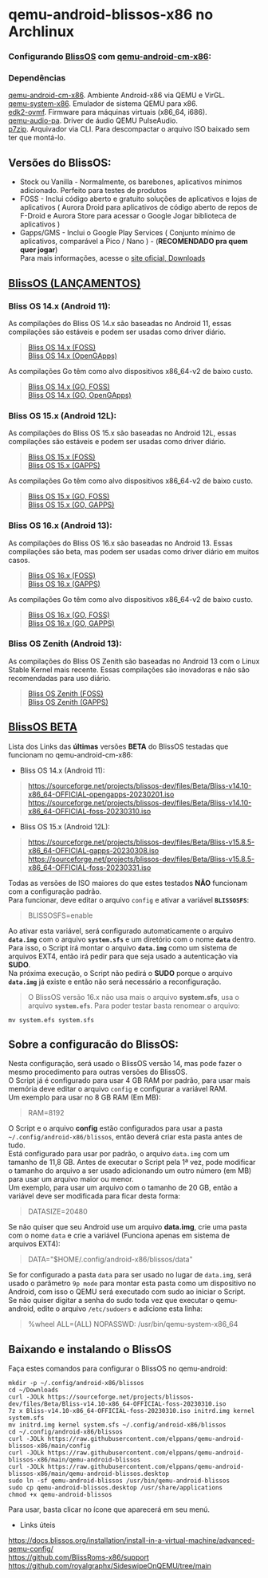# qemu-android-blissos-x86 no Archlinux

### Configurando [BlissOS](https://blissos.org/) com [qemu-android-cm-x86](https://aur.archlinux.org/packages/qemu-android-cm-x86):

### Dependências

[qemu-android-cm-x86](https://aur.archlinux.org/packages/qemu-android-cm-x86). Ambiente Android-x86 via QEMU e VirGL.   
[qemu-system-x86](https://archlinux.org/packages/?sort=&q=qemu-system-x86). Emulador de sistema QEMU para x86.  
[edk2-ovmf](https://archlinux.org/packages/?sort=&q=edk2-ovmf). Firmware para máquinas virtuais (x86_64, i686).  
[qemu-audio-pa](https://archlinux.org/packages/?sort=&q=qemu-audio-pa). Driver de áudio QEMU PulseAudio.  
[p7zip](https://archlinux.org/packages/extra/x86_64/p7zip/). Arquivador via CLI. Para descompactar o arquivo ISO baixado sem ter que montá-lo.   


## Versões do BlissOS:  

* Stock ou Vanilla - Normalmente, os barebones, aplicativos mínimos adicionado. Perfeito para testes de produtos  
* FOSS - Inclui código aberto e gratuito soluções de aplicativos e lojas de aplicativos ( Aurora Droid para aplicativos de código aberto de repos de F-Droid e Aurora Store para acessar o Google Jogar biblioteca de aplicativos )  
* Gapps/GMS - Inclui o Google Play Services ( Conjunto mínimo de aplicativos, comparável a Pico / Nano ) - (**RECOMENDADO pra quem quer jogar**)  
Para mais informações, acesse o [site oficial, Downloads](https://blissos.org/index.html#download)  

## [BlissOS (LANÇAMENTOS)](https://blissos.org/index.html#download)  

### Bliss OS 14.x (Android 11):  

As compilações do Bliss OS 14.x são baseadas no Android 11, essas compilações são estáveis e podem ser usadas como driver diário.  

>[Bliss OS 14.x (FOSS)](https://sourceforge.net/projects/blissos-x86/files/Official/BlissOS14/FOSS/Generic/)  
[Bliss OS 14.x (OpenGApps)](https://sourceforge.net/projects/blissos-x86/files/Official/BlissOS14/OpenGApps/Generic/)  

As compilações Go têm como alvo dispositivos x86_64-v2 de baixo custo.  

>[Bliss OS 14.x (GO, FOSS)](https://sourceforge.net/projects/blissos-x86/files/Official/BlissOS14/FOSS/Go/)  
[Bliss OS 14.x (GO, OpenGApps)](https://sourceforge.net/projects/blissos-x86/files/Official/BlissOS14/OpenGApps/Go/)  

### Bliss OS 15.x (Android 12L):  

As compilações do Bliss OS 15.x são baseadas no Android 12L, essas compilações são estáveis e podem ser usadas como driver diário.  

>[Bliss OS 15.x (FOSS)](https://sourceforge.net/projects/blissos-x86/files/Official/BlissOS15/FOSS/Generic/)  
[Bliss OS 15.x (GAPPS)](https://sourceforge.net/projects/blissos-x86/files/Official/BlissOS15/Gapps/Generic/)  

As compilações Go têm como alvo dispositivos x86_64-v2 de baixo custo.  

>[Bliss OS 15.x (GO, FOSS)](https://sourceforge.net/projects/blissos-x86/files/Official/BlissOS15/FOSS/Go/)  
[Bliss OS 15.x (GO, GAPPS)](https://sourceforge.net/projects/blissos-x86/files/Official/BlissOS15/Gapps/Go/)  

### Bliss OS 16.x (Android 13):  

As compilações do Bliss OS 16.x são baseadas no Android 13. Essas compilações são beta, mas podem ser usadas como driver diário em muitos casos.  

>[Bliss OS 16.x (FOSS)](https://sourceforge.net/projects/blissos-x86/files/Official/BlissOS16/FOSS/Generic/)  
[Bliss OS 16.x (GAPPS)](https://sourceforge.net/projects/blissos-x86/files/Official/BlissOS16/Gapps/Generic/)  

As compilações Go têm como alvo dispositivos x86_64-v2 de baixo custo.  

>[Bliss OS 16.x (GO, FOSS)](https://sourceforge.net/projects/blissos-x86/files/Official/BlissOS16/FOSS/Go/)  
[Bliss OS 16.x (GO, GAPPS)](https://sourceforge.net/projects/blissos-x86/files/Official/BlissOS16/Gapps/Go/)  

### Bliss OS Zenith (Android 13):  

As compilações do Bliss OS Zenith são baseadas no Android 13 com o Linux Stable Kernel mais recente. Essas compilações são inovadoras e não são recomendadas para uso diário.  

>[Bliss OS Zenith (FOSS)](https://sourceforge.net/projects/blissos-x86/files/Official/BlissOSZenith/FOSS/Generic/)  
[Bliss OS Zenith (GAPPS)](https://sourceforge.net/projects/blissos-x86/files/Official/BlissOSZenith/Gapps/Generic/)  

## [BlissOS BETA](https://sourceforge.net/projects/blissos-dev/files/Beta/)

Lista dos Links das **últimas** versões **BETA** do BlissOS testadas que funcionam no qemu-android-cm-x86:  

- Bliss OS 14.x (Android 11):  

>https://sourceforge.net/projects/blissos-dev/files/Beta/Bliss-v14.10-x86_64-OFFICIAL-opengapps-20230201.iso  
https://sourceforge.net/projects/blissos-dev/files/Beta/Bliss-v14.10-x86_64-OFFICIAL-foss-20230310.iso  

- Bliss OS 15.x (Android 12L):  

>https://sourceforge.net/projects/blissos-dev/files/Beta/Bliss-v15.8.5-x86_64-OFFICIAL-gapps-20230308.iso  
https://sourceforge.net/projects/blissos-dev/files/Beta/Bliss-v15.8.5-x86_64-OFFICIAL-foss-20230331.iso  

Todas as versões de ISO maiores do que estes testados **NÃO** funcionam com a configuração padrão.  
Para funcionar, deve editar o arquivo `config` e ativar a variável **`BLISSOSFS`**:  

>BLISSOSFS=enable

Ao ativar esta variável, será configurado automaticamente o arquivo **`data.img`** com o arquivo **`system.sfs`** e um diretório com o nome **`data`** dentro.  
Para isso, o Script irá montar o arquivo **`data.img`** como um sistema de arquivos EXT4, então irá pedir para que seja usado a autenticação via **SUDO**.  
Na próxima execução, o Script não pedirá o **SUDO** porque o arquivo **`data.img`** já existe e então não será necessário a reconfiguração.  

>O BlissOS versão 16.x não usa mais o arquivo **system.sfs**, usa o arquivo **`system.efs`**.
Para poder testar basta renomear o arquivo:

```
mv system.efs system.sfs
```

## Sobre a configuracão do BlissOS:  

Nesta configuração, será usado o BlissOS versão 14, mas pode fazer o mesmo procedimento para outras versões do BlissOS.  
O Script já é configurado para usar 4 GB RAM por padrão, para usar mais memória deve editar o arquivo `config` e configurar a variável RAM.  
Um exemplo para usar no 8 GB RAM (Em MB):  

> RAM=8192


O Script e o arquivo **config** estão configurados para usar a pasta `~/.config/android-x86/blissos`, então deverá criar esta pasta antes de tudo.  
Está configurado para usar por padrão, o arquivo `data.img` com um tamanho de 11,8 GB. Antes de executar o Script pela 1ª vez, pode modificar o tamanho do arquivo a ser usado adicionando um outro número (em MB) para usar um arquivo maior ou menor.  
Um exemplo, para usar um arquivo com o tamanho de 20 GB, então a variável deve ser modificada para ficar desta forma:  

> DATASIZE=20480  

Se não quiser que seu Android use um arquivo **data.img**, crie uma pasta com o nome `data` e crie a variável (Funciona apenas em sistema de arquivos EXT4):  

> DATA="$HOME/.config/android-x86/blissos/data"  

Se for configurado a pasta `data` para ser usado no lugar de `data.img`, será usado o parâmetro `9p mode` para montar esta pasta como um dispositivo no Android, com isso o QEMU será executado com sudo ao iniciar o Script.  
Se não quiser digitar a senha do sudo toda vez que executar o qemu-android, edite o arquivo `/etc/sudoers` e adicione esta linha:  

> %wheel ALL=(ALL) NOPASSWD: /usr/bin/qemu-system-x86_64  

## Baixando e instalando o BlissOS

Faça estes comandos para configurar o BlissOS no qemu-android:  

```
mkdir -p ~/.config/android-x86/blissos
cd ~/Downloads
curl -JOLk https://sourceforge.net/projects/blissos-dev/files/Beta/Bliss-v14.10-x86_64-OFFICIAL-foss-20230310.iso
7z x Bliss-v14.10-x86_64-OFFICIAL-foss-20230310.iso initrd.img kernel system.sfs
mv initrd.img kernel system.sfs ~/.config/android-x86/blissos
cd ~/.config/android-x86/blissos
curl -JOLk https://raw.githubusercontent.com/elppans/qemu-android-blissos-x86/main/config
curl -JOLk https://raw.githubusercontent.com/elppans/qemu-android-blissos-x86/main/qemu-android-blissos
curl -JOLk https://raw.githubusercontent.com/elppans/qemu-android-blissos-x86/main/qemu-android-blissos.desktop
sudo ln -sf qemu-android-blissos /usr/bin/qemu-android-blissos
sudo cp qemu-android-blissos.desktop /usr/share/applications
chmod +x qemu-android-blissos
```

Para usar, basta clicar no ícone que aparecerá em seu menú.  

- Links úteis  

https://docs.blissos.org/installation/install-in-a-virtual-machine/advanced-qemu-config/  
https://github.com/BlissRoms-x86/support  
https://github.com/royalgraphx/SideswipeOnQEMU/tree/main  

